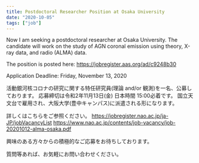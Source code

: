 ```yaml
---
title: Postdoctoral Researcher Position at Osaka University
date: "2020-10-05"
tags: ["job"]
---
```

Now I am seeking a postdoctoral researcher at Osaka University. The candidate will work on the study of AGN coronal emission using theory, X-ray data, and radio (ALMA) data.   


The position is posted here:
https://jobregister.aas.org/ad/c9248b30

Application Deadline: 
Friday, November 13, 2020

活動銀河核コロナの研究に関する特任研究員(理論 and/or 観測)を一名、公募しております。
応募締切は令和2年11月13日(金) 日本時間 15:00必着です。
国立天文台で雇用され、大阪大学(豊中キャンパス)に派遣される形になります。

詳しくはこちらをご参照ください。
https://jobregister.nao.ac.jp/ja-JP/jobVacancyList
https://www.nao.ac.jp/contents/job-vacancy/job-20201012-alma-osaka.pdf

興味のある方々からの積極的なご応募をお待ちしております。

質問等あれば、お気軽にお問い合わせください。
